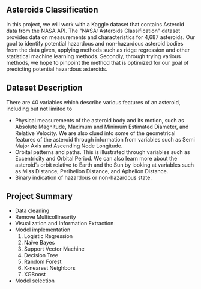 ## Asteroids Classification

In this project, we will work with a Kaggle dataset that contains Asteroid data from the NASA API. The "NASA: Asteroids Classification" dataset provides
data on measurements and characteristics for 4,687 asteroids. Our goal to identify potential hazardous and non-hazardous asteroid bodies from the data 
given, applying methods such as ridge regression and other statistical machine learning methods. Secondly, through trying various methods, we hope to 
pinpoint the method that is optimized for our goal of predicting potential hazardous asteroids.

## Dataset Description

There are 40 variables which describe various features of an asteroid, including but not limited to 
- Physical measurements of the asteroid body and its motion, 
such as Absolute Magnitude, Maximum and Minimum Estimated Diameter, and
Relative Velocity. We are also clued into some of the geometrical features
of the asteroid through information from variables such as Semi Major
Axis and Ascending Node Longitude.
- Orbital patterns and paths. This is illustrated through variables such
as Eccentricity and Orbital Period. We can also learn more about the
asteroid’s orbit relative to Earth and the Sun by looking at variables such
as Miss Distance, Perihelion Distance, and Aphelion Distance.
- Binary indication of hazardous or non-hazardous state.

## Project Summary

- Data cleaning
- Remove Multicollinearity
- Visualization and Information Extraction
- Model implementation
   1. Logistic Regression
   2. Naïve Bayes
   3. Support Vector Machine
   4. Decision Tree
   5. Random Forest
   6. K-nearest Neighbors
   7. XGBoost
- Model selection
